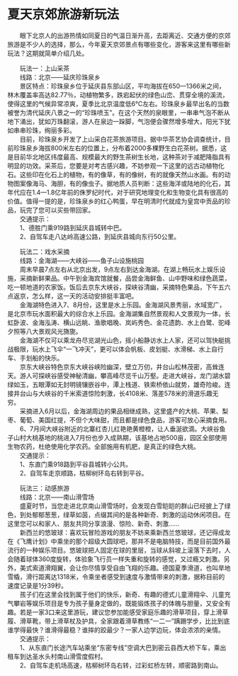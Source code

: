 # 夏天京郊旅游新玩法  
  
&emsp;&emsp;眼下北京人的出游热情如同夏日的气温日渐升高，去距离近、交通方便的京郊旅游是不少人的选择，那么，今年夏天京郊景点有哪些变化，游客来这里有哪些新玩法？这期就简单介绍几处。  

&emsp;&emsp;玩法一：上山采茶  
&emsp;&emsp;线路：北京——延庆珍珠泉乡  
&emsp;&emsp;景区特点：珍珠泉乡位于延庆县东部山区，平均海拔在650—1366米之间，林木覆盖率高达82.77％，动植物繁多，跌宕起伏的绿色山峦、贯穿全境的溪流，使得这里的气候异常凉爽，夏季比北京温度低6℃左右。珍珠泉乡最早出名的当数被誉为清代延庆八景之一的“珍珠喷玉”。在这个天然的泉眼里，一串串气泡不断从地下涌出，犹如万珠翻滚，游人在泉边一跺脚，气泡便会骤然增多增大，阳光下犹如串串珍珠，绚丽多彩。  
&emsp;&emsp;目前，珍珠泉乡开发了上山采白花茶旅游项目。据中华茶艺协会调查统计，目前珍珠泉乡海拔800米左右的位置上，分布着2000多棵野生白花茶树。据悉，这是目前华北地区纬度最高、规模最大的野生茶树生长地，这种茶对于减肥降脂具有明显的功效。采茶后，您要是对考古感兴趣，不妨参观一下这里的远古动植物化石。这些印在化石上的植物，有的像草，有的像树，有的就像天然山水画。有的动物图案像海马、海胆，有的像虫子。据地质人员判断：这些海洋或陆地的化石，其年代应在1.4—1.8亿年前的侏罗纪时代，对于研究地理变化和生物变化具有很高的价值。值得一提的是，珍珠泉乡的红心鸭蛋，早在明清时代就成为皇宫中贡品的珍品，玩完了您可以买些带回家。  
&emsp;&emsp;交通提示：  
&emsp;&emsp;1、德胜门乘919路到延庆县城转中巴。  
&emsp;&emsp;2、自驾车走八达岭高速公路，到延庆县城向东行50公里。  
  
&emsp;&emsp;玩法二：戏水采摘  
&emsp;&emsp;线路：金海湖——大峡谷——鱼子山设施桃园  
&emsp;&emsp;周末早晨7点左右从北京出发，9点左右到达金海湖。在湖上畅玩水上娱乐设施，采摘新鲜果品。中午到金海宾馆就餐，品尝金海鲜鱼、山中野味和绿色蔬菜，吃一顿地道的农家饭。饭后去京东大峡谷，探峡谷清幽，采摘特色果品，下午五六点返京，怎么样，这一天的活动安排挺丰富吧。  
&emsp;&emsp;金海湖特色进入7、8月份，这里是水上乐园。金海湖风景秀丽，水域宽广，是北京市玩水面积最大的综合水上乐园。金海湖集自然景观和人文景观为一体，长虹卧波、金海泓涛、横山远眺、渔歌唱晚、岚屿秀色、金花遗韵、水上白鹭、驼峰夕照等八大景观风光旖旎。  
&emsp;&emsp;金海湖不仅可以乘龙舟尽览湖光山色，摇小船静访水上人家，还可以驾快艇挑战极限，玩水上飞伞“一飞冲天”，更可以体会帆板、皮划艇、水滑梯、水上自行车、手划船的快乐。  
&emsp;&emsp;京东大峡谷特色京东大峡谷峡险幽深，壁立万仞，井台山松林茂密，高耸连天。游人可探峡谷感受神秘清幽，攀高峰尽览千山万壑。走进大峡谷，龙门湖水碧绿如玉，五眼潭如无封明镜镶嵌谷中，潭上栈道、铁索桥依山就势，雄奇险峻。连接井台山与大峡谷的千米索道惊险刺激，长4108米、落差578米的滑道乐趣无穷。  
&emsp;&emsp;采摘进入6月以后，金海湖周边的果品相继成熟，这里盛产的大桃、苹果、梨枣、葡萄、美国红提，不但个大味甜，而且都是绿色食品，游客可放心采摘食用。  
&emsp;&emsp;6、7月间大峡谷附近的北寨红杏儿红艳艳黄橙橙，让人垂涎欲滴。大峡谷鱼子山村大桃基地的桃进入7月份也步入成熟期，该基地占地500亩，园区全部使用生物农药，杜绝使用化学农药。全部施用有机肥，是真正的绿色大桃。  
&emsp;&emsp;交通提示：  
&emsp;&emsp;1、东直门乘918路到平谷县城转小公共。  
&emsp;&emsp;2、自驾车走京顺路，枯柳树环岛右转到平谷。  
  
&emsp;&emsp;玩法三：动感旅游  
&emsp;&emsp;线路：北京——南山滑雪场  
&emsp;&emsp;盛夏时节，当您走进北京南山滑雪场时，会发现白雪皑皑的群山已经披上了绿色，到处郁郁葱葱，绿草如茵，点缀其间的是各种新奇、刺激的运动休闲项目。在这里您可以和家人、朋友共同分享浪漫、惊险、新奇、刺激……  
&emsp;&emsp;新西兰的悠玻球：喜欢玩冒险游戏的朋友不妨来乘新西兰悠玻球，还记得成龙在《飞鹰计划》中乘坐的那个超级大圆球吧，那并不是电脑特技，而是目前国外最流行的一种娱乐项目。悠玻球把人固定在球的里层，当球从斜坡上滚落下去时，人会随着球体360度旋转，体验象飞行员一样失重和旋转的感觉，又过瘾又刺激。另外，美式索道滑翔翼，会让你尽情享受自由飞翔的乐趣。德国夏季滑道，也叫旱地雪橇，滑行距离达1318米，令乘坐者感受到速度与激情带来的刺激，据称目前的速度记录是1分39秒。  
&emsp;&emsp;孩子们在这里会找到属于他们的快乐，新奇、有趣的德式儿童滑翔伞、儿童充气攀岩等娱乐项目是专为孩子量身定做的，既能锻炼孩子的体魄与胆量，又安全有趣。若是一家3口来这里游玩，建议您参加能感受家庭乐趣的滑草项目，穿上滑草履、滑草靴，带上滑草杖及护具，全家跟着滑草教练“一二一”蹒跚学步，比比到底谁学得最快？谁滑得最稳？谁摔的跤最少？一家人边学边玩，体会浓浓的亲情。  
&emsp;&emsp;交通提示：  
&emsp;&emsp;1、从东直门长途汽车站乘坐“东密专线”空调大巴到密云县西大桥下车，乘出租车到达圣水头村南山滑雪度假村。  
&emsp;&emsp;2、自驾车走机场高速，枯柳树环岛右转，过彩虹桥左转，顺密路到南山。